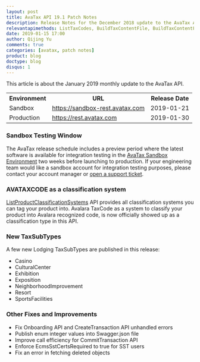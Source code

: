 ```yaml
---
layout: post
title: AvaTax API 19.1 Patch Notes
description: Release Notes for the December 2018 update to the AvaTax API
relevantapimethods: ListTaxCodes, BuildTaxContentFile, BuildTaxContentFileForLocation
date: 2019-01-15 17:00
author: Qijing Yu
comments: true
categories: [avatax, patch notes]
product: blog
doctype: blog
disqus: 1
---
```


This article is about the January 2019 monthly update to the AvaTax API.

<div class="mobile-table">
    <table class="styled-table">
        <tr>
            <th>Environment</th>
            <th>URL</th>
            <th>Release Date</th>
        </tr>
        <tr>
            <td>Sandbox</td>
            <td><a href="https://sandbox-rest.avatax.com">https://sandbox-rest.avatax.com</a></td>
            <td>2019-01-21</td>
        </tr>
        <tr>
            <td>Production</td>
            <td><a href="https://rest.avatax.com">https://rest.avatax.com</a></td>
            <td>2019-01-30</td>
        </tr>
    </table>
</div>

<h3>Sandbox Testing Window</h3>

The AvaTax release schedule includes a preview period where the latest software is available for integration testing in the [AvaTax Sandbox Environment](https://sandbox-rest.avatax.com) two weeks before launching to production. If your engineering team would like a sandbox account for integration testing purposes, please contact your account manager or [open a support ticket](https://help.avalara.com/Directory/Contact_Avalara/Submit_a_Case).

<h3>AVATAXCODE as a classification system</h3>

[ListProductClassificationSystems](/api-reference/avatax/rest/v2/methods/Definitions/ListProductClassificationSystems) API provides all classification systems you can tag your product into. Avalara TaxCode as a system to classify your product into Avalara recognized code, is now officially showed up as a classification type in this API.

<h3>New TaxSubTypes</h3>

A few new Lodging TaxSubTypes are published in this release:

<ul class="normal">
    <li>Casino</li>
    <li>CulturalCenter</li>
    <li>Exhibition</li>
    <li>Exposition</li>
    <li>NeighborhoodImprovement</li>
    <li>Resort</li>
    <li>SportsFacilities</li>
</ul>

<h3>Other Fixes and Improvements</h3>

<ul class="normal">
    <li>Fix Onboarding API and CreateTransaction API unhandled errors</li>
    <li>Publish enum integer values into Swagger.json file</li>
    <li>Improve call efficiency for CommitTransaction API</li>
    <li>Enforce EcmsSstCertsRequired to true for SST users</li>
    <li>Fix an error in fetching deleted objects</li>
</ul>
